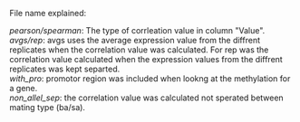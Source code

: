File name explained:

_pearson/spearman_: The type of corrleation value in column "Value".   
_avgs/rep_: avgs uses the average expression value from the diffrent replicates when the correlation value was calculated. 
            For rep was the correlation value calculated when the expression values from the diffrent replicates was kept separted.   
_with_pro_: promotor region was included when lookng at the methylation for a gene.   
_non_allel_sep_: the correlation value was calculated not sperated between mating type (ba/sa).  

